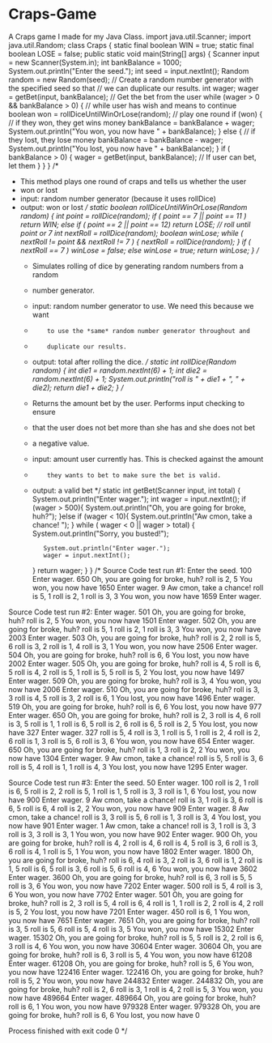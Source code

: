 # Craps-Game
A Craps game I made for my Java Class. 
import java.util.Scanner;
import java.util.Random;
class Craps {
    static final boolean WIN = true;
    static final boolean LOSE = false;
    public static void main(String[] args) {
        Scanner input = new Scanner(System.in);
        int bankBalance = 1000;
        System.out.println("Enter the seed.");
        int seed = input.nextInt();
        Random random = new Random(seed);
        // Create a random number generator with the specified seed so that
        // we can duplicate our results.
        int wager;
        wager = getBet(input, bankBalance); // Get the bet from the user
        while (wager > 0 && bankBalance > 0) { // while user has wish and means to continue
            boolean won = rollDiceUntilWinOrLose(random); // play one round
            if (won) { // if they won, they get wins <bet> money
                bankBalance = bankBalance + wager;
                System.out.println("You won, you now have " + bankBalance);
            } else { // if they lost, they lose <bet> money
                bankBalance = bankBalance - wager;
                System.out.println("You lost, you now have " + bankBalance);
            }
            if ( bankBalance > 0) {
                wager = getBet(input, bankBalance); // If user can bet, let them
            }
        }
    }
/*
 * This method plays one round of craps and tells us whether the user
 * won or lost
 * input: random number generator (because it uses rollDice)
 * output: won or lost
 */
    static boolean rollDiceUntilWinOrLose(Random random) {
        int point = rollDice(random);
        if ( point == 7 || point == 11 )
            return WIN;
        else if ( point == 2 || point == 12)
            return LOSE;
        // roll until point or 7
        int nextRoll = rollDice(random);
        boolean winLose;
        while ( nextRoll != point && nextRoll != 7 ) {
            nextRoll = rollDice(random);
        }
        if ( nextRoll == 7 )
            winLose = false;
        else
            winLose = true;
        return winLose;
    }
  /*
   * Simulates rolling of dice by generating random numbers from a random
   * number generator.
   * input: random number generator to use. We need this because we want
   *         to use the *same* random number generator throughout and
   *         duplicate our results.
   * output: total after rolling the dice.
   */
    static int rollDice(Random random) {
        int die1 = random.nextInt(6) + 1;
        int die2 = random.nextInt(6) + 1;
        System.out.println("roll is " + die1 + ", " + die2);
        return die1 + die2;
    }
  /*
   * Returns the amount bet by the user. Performs input checking to ensure
   * that the user does not bet more than she has and she does not bet
   * a negative value.
   * input: amount user currently has. This is checked against the amount
   *         they wants to bet to make sure the bet is valid.
   * output: a valid bet
   */
    static int getBet(Scanner input, int total) {
        System.out.println("Enter wager.");
        int wager = input.nextInt();
        if (wager > 500){
            System.out.println("Oh, you are going for broke, huh?");
        }else if (wager < 10){
            System.out.println("Aw cmon, take a chance! ");
        }
        while ( wager < 0 || wager > total) {
            System.out.println("Sorry, you busted!");

            System.out.println("Enter wager.");
            wager = input.nextInt();
        }
        return wager;
    }
}
/* Source Code test run #1:
Enter the seed.
100
Enter wager.
650
Oh, you are going for broke, huh?
roll is 2, 5
You won, you now have 1650
Enter wager.
9
Aw cmon, take a chance!
roll is 5, 1
roll is 2, 1
roll is 3, 3
You won, you now have 1659
Enter wager.


Source Code test run #2:
Enter wager.
501
Oh, you are going for broke, huh?
roll is 2, 5
You won, you now have 1501
Enter wager.
502
Oh, you are going for broke, huh?
roll is 5, 1
roll is 2, 1
roll is 3, 3
You won, you now have 2003
Enter wager.
503
Oh, you are going for broke, huh?
roll is 2, 2
roll is 5, 6
roll is 3, 2
roll is 1, 4
roll is 3, 1
You won, you now have 2506
Enter wager.
504
Oh, you are going for broke, huh?
roll is 6, 6
You lost, you now have 2002
Enter wager.
505
Oh, you are going for broke, huh?
roll is 4, 5
roll is 6, 5
roll is 4, 2
roll is 5, 1
roll is 5, 5
roll is 5, 2
You lost, you now have 1497
Enter wager.
509
Oh, you are going for broke, huh?
roll is 3, 4
You won, you now have 2006
Enter wager.
510
Oh, you are going for broke, huh?
roll is 3, 3
roll is 4, 5
roll is 3, 2
roll is 6, 1
You lost, you now have 1496
Enter wager.
519
Oh, you are going for broke, huh?
roll is 6, 6
You lost, you now have 977
Enter wager.
650
Oh, you are going for broke, huh?
roll is 2, 3
roll is 4, 6
roll is 3, 5
roll is 1, 1
roll is 6, 5
roll is 2, 6
roll is 6, 5
roll is 2, 5
You lost, you now have 327
Enter wager.
327
roll is 5, 4
roll is 3, 1
roll is 5, 1
roll is 2, 4
roll is 2, 6
roll is 1, 3
roll is 5, 6
roll is 3, 6
You won, you now have 654
Enter wager.
650
Oh, you are going for broke, huh?
roll is 1, 3
roll is 2, 2
You won, you now have 1304
Enter wager.
9
Aw cmon, take a chance!
roll is 5, 5
roll is 3, 6
roll is 5, 4
roll is 1, 1
roll is 4, 3
You lost, you now have 1295
Enter wager.


Source Code test run #3:
Enter the seed.
50
Enter wager.
100
roll is 2, 1
roll is 6, 5
roll is 2, 2
roll is 5, 1
roll is 1, 5
roll is 3, 3
roll is 1, 6
You lost, you now have 900
Enter wager.
9
Aw cmon, take a chance!
roll is 3, 1
roll is 3, 6
roll is 6, 5
roll is 6, 4
roll is 2, 2
You won, you now have 909
Enter wager.
8
Aw cmon, take a chance!
roll is 3, 3
roll is 5, 6
roll is 1, 3
roll is 3, 4
You lost, you now have 901
Enter wager.
1
Aw cmon, take a chance!
roll is 3, 1
roll is 3, 3
roll is 3, 3
roll is 3, 1
You won, you now have 902
Enter wager.
900
Oh, you are going for broke, huh?
roll is 4, 2
roll is 4, 6
roll is 4, 5
roll is 3, 6
roll is 3, 6
roll is 4, 1
roll is 5, 1
You won, you now have 1802
Enter wager.
1800
Oh, you are going for broke, huh?
roll is 6, 4
roll is 3, 2
roll is 3, 6
roll is 1, 2
roll is 1, 5
roll is 6, 5
roll is 3, 6
roll is 5, 6
roll is 4, 6
You won, you now have 3602
Enter wager.
3600
Oh, you are going for broke, huh?
roll is 6, 3
roll is 5, 5
roll is 3, 6
You won, you now have 7202
Enter wager.
500
roll is 5, 4
roll is 3, 6
You won, you now have 7702
Enter wager.
501
Oh, you are going for broke, huh?
roll is 2, 3
roll is 5, 4
roll is 6, 4
roll is 1, 1
roll is 2, 2
roll is 4, 2
roll is 5, 2
You lost, you now have 7201
Enter wager.
450
roll is 6, 1
You won, you now have 7651
Enter wager.
7651
Oh, you are going for broke, huh?
roll is 3, 5
roll is 5, 6
roll is 5, 4
roll is 3, 5
You won, you now have 15302
Enter wager.
15302
Oh, you are going for broke, huh?
roll is 5, 5
roll is 2, 2
roll is 6, 3
roll is 4, 6
You won, you now have 30604
Enter wager.
30604
Oh, you are going for broke, huh?
roll is 6, 3
roll is 5, 4
You won, you now have 61208
Enter wager.
61208
Oh, you are going for broke, huh?
roll is 5, 6
You won, you now have 122416
Enter wager.
122416
Oh, you are going for broke, huh?
roll is 5, 2
You won, you now have 244832
Enter wager.
244832
Oh, you are going for broke, huh?
roll is 2, 6
roll is 3, 1
roll is 4, 2
roll is 5, 3
You won, you now have 489664
Enter wager.
489664
Oh, you are going for broke, huh?
roll is 6, 1
You won, you now have 979328
Enter wager.
979328
Oh, you are going for broke, huh?
roll is 6, 6
You lost, you now have 0

Process finished with exit code 0
 */
